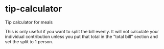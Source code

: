 # tip-calculator
Tip calculator for meals

This is only useful if you want to split the bill evenly. It will not calculate your individual contribution unless you put that total in the "total bill" section and set the split to 1 person.
